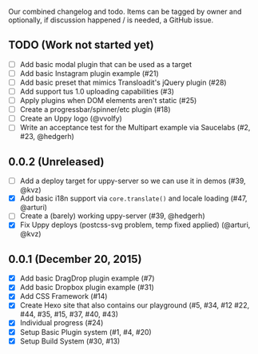Our combined changelog and todo. Items can be tagged by owner and optionally, if discussion
happened / is needed, a GitHub issue.

## TODO (Work not started yet)

- [ ] Add basic modal plugin that can be used as a target
- [ ] Add basic Instagram plugin example (#21)
- [ ] Add basic preset that mimics Transloadit's jQuery plugin (#28)
- [ ] Add support tus 1.0 uploading capabilities (#3)
- [ ] Apply plugins when DOM elements aren't static (#25)
- [ ] Create a progressbar/spinner/etc plugin (#18)
- [ ] Create an Uppy logo (@vvolfy)
- [ ] Write an acceptance test for the Multipart example via Saucelabs (#2, #23, @hedgerh)

## 0.0.2 (Unreleased)

- [ ] Add a deploy target for uppy-server so we can use it in demos (#39, @kvz)
- [X] Add basic i18n support via `core.translate()` and locale loading (#47, @arturi)
- [ ] Create a (barely) working uppy-server (#39, @hedgerh)
- [X] Fix Uppy deploys (postcss-svg problem, temp fixed applied) (@arturi, @kvz)

## 0.0.1 (December 20, 2015)

- [x] Add basic DragDrop plugin example (#7)
- [x] Add basic Dropbox plugin example (#31)
- [x] Add CSS Framework (#14)
- [x] Create Hexo site that also contains our playground (#5, #34, #12 #22, #44, #35, #15, #37, #40, #43)
- [x] Individual progress (#24)
- [x] Setup Basic Plugin system (#1, #4, #20)
- [x] Setup Build System (#30, #13)
